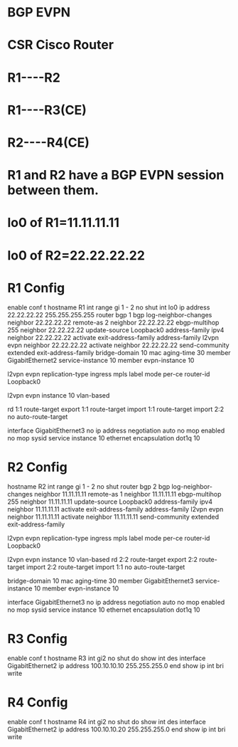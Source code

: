 # BGP EVPN
# CSR Cisco Router
# R1----R2
# R1----R3(CE)
# R2----R4(CE)

# R1 and R2 have a BGP EVPN session between them.
# lo0 of R1=11.11.11.11
# lo0 of R2=22.22.22.22

# R1 Config
enable
conf t
hostname R1
int range gi 1 - 2
no shut
int lo0
ip address 22.22.22.22 255.255.255.255
router bgp 1
bgp log-neighbor-changes
neighbor 22.22.22.22 remote-as 2
neighbor 22.22.22.22 ebgp-multihop 255
neighbor 22.22.22.22 update-source Loopback0
address-family ipv4
neighbor 22.22.22.22 activate
exit-address-family
address-family l2vpn evpn
neighbor 22.22.22.22 activate
neighbor 22.22.22.22 send-community extended
exit-address-family
bridge-domain 10
mac aging-time 30
member GigabitEthernet2 service-instance 10
member evpn-instance 10

l2vpn evpn
replication-type ingress
mpls label mode per-ce
router-id Loopback0

l2vpn evpn instance 10 vlan-based

rd 1:1
route-target export 1:1
route-target import 1:1
route-target import 2:2
no auto-route-target

interface GigabitEthernet3
no ip address
negotiation auto
no mop enabled
no mop sysid
service instance 10 ethernet
encapsulation dot1q 10

# R2 Config
hostname R2
int range gi 1 - 2
no shut
router bgp 2
bgp log-neighbor-changes
neighbor 11.11.11.11 remote-as 1
neighbor 11.11.11.11 ebgp-multihop 255
neighbor 11.11.11.11 update-source Loopback0
address-family ipv4
neighbor 11.11.11.11 activate
exit-address-family
address-family l2vpn evpn
neighbor 11.11.11.11 activate
neighbor 11.11.11.11 send-community extended
exit-address-family

l2vpn evpn
replication-type ingress
mpls label mode per-ce
router-id Loopback0

l2vpn evpn instance 10 vlan-based
rd 2:2
route-target export 2:2
route-target import 2:2
route-target import 1:1
no auto-route-target

bridge-domain 10
mac aging-time 30
member GigabitEthernet3 service-instance 10
member evpn-instance 10

interface GigabitEthernet3
no ip address
negotiation auto
no mop enabled
no mop sysid
service instance 10 ethernet
encapsulation dot1q 10

# R3 Config
enable
conf t
hostname R3
int gi2
no shut
do show int des
interface GigabitEthernet2
ip address 100.10.10.10 255.255.255.0
end
show ip int bri
write

# R4 Config
enable
conf t
hostname R4
int gi2
no shut
do show int des
interface GigabitEthernet2
ip address 100.10.10.20 255.255.255.0
end
show ip int bri
write

